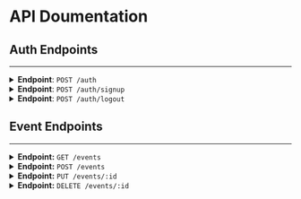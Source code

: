 # API Doumentation


## Auth Endpoints
---------------------------------------------------------------------------------------
<details close>
<summary><b>Endpoint</b>: <code>POST /auth</code></summary>
<br>

**Descripion**: Log in user

**Headers**:
     `content-type`: application/json

**Request Body**:
```
    {
      "email": "maxwell12@gmail.com",
      "password": "max1234"
    }
```

**Success Response**:
  * Code: 200 Ok
  * Content-example:
      ```
      {
        "user": {
              "message": "Login successful!",
              "loggedUser": {
                "id": "66dee88cf7456754137a8b01",
                "name": "maxwell undefined",  // firstname and lastname
                "email": "maxwell12@gmail.com",
                "dob": "25/02/1997"
              }
          }
      }
      ```

**Error Response**:
  * Code: 401
  * Content Example:
```
    {
      "error": "User Not Found"
    }
```
```
    {
      "error": "Incorrect password"
    }
```
</details>

<details close>
<summary><b>Endpoint</b>: <code>POST /auth/signup</code></summary>
<br>

**Descripion**: Create a user Object

**Headers**:
     `content-type`: application/json

**Request Body**:
```
    {
      "email": "johndoe@gmail.com",
      "firstname": "john",
      "lastname": "doe",
      "dob": "2006-06-12"
      "password": "john1234"
    }
```

**Success Response**:
  * Code: 201 Created
  * Content-example:
```
      {
        "user": {
          "id": "66e49c732d2925584e8a8e7b",
          "name": "john doe",
          "email": "johndoe@gmail.com",
          "dob": "2006-06-12"
          }
      }
```

**Error Response**:
  * `Code`: 400 `Bad Request`,
  * `Content Example`:
    - This occurs when nothing is passed to the url or request body is empty
```
    {
      "error": "Bad Request"
    }
```
  * `Code`: 403 `Forbidden`
  * `Content Example`:
    - This error occurs when the email already exist, because email address is unique
```
    {
      "error": "Email Exist"
    }
```
  * `Code`: 422 `Unprocessible entity`
  * `Content Example`:
  - This occurs when some necessary fields are empty when request is passed:
```
    {
      "error": "please fill all necessary fields"
    }

```
</details>
<details close>
<summary><b>Endpoint</b>: <code>POST /auth/logout</code></summary>
<br>

**Description**: Logs out user and destroys the session

**Success Response**:
  * Code: 200 Ok
  * Content Example:
```
  {
    "logout successfull"
  }
```
</details>


## Event Endpoints
-------------------------------------------------------------
<details close>
<summary><b>Endpoint:</b> <code>GET /events </code></summary>
<br>

**Description**: Returns all Event that involved the user

**Headers**:
     `content-type`: application/json

**Request Body**: None

**Success Response**:
  * Code: 200 Ok
  * Content-example:
```
  [
  {
    "invitedUsers": [],
    "_id": "66e34b7b6c854adbf655435e",
    "eventName": "alx",
    "eventTime": "2024-09-26T10:00:00.000Z",
    "startTime": "2024-09-26T10:00:00.000Z",
    "endTime": "2024-09-26T12:00:00.000Z",
    "isAllDay": false,
    "isPriority": false,
    "createdBy": {
      "_id": "66dee88cf7456754137a8b01",
      "email": "maxwell12@gmail.com",
      "firstname": "maxwell"
    },
    "dateCreated": "2024-09-12T20:13:47.114Z",
    "__v": 0
  },
  {
    "_id": "66e4b0700fa9802ce1ab2fb6",
    "eventName": "Alx graduation",
    "description": "Celebration of 1 year program",
    "eventTime": "2024-10-05T10:20:30.000Z",
    "startTime": "2024-10-05T10:02:45.000Z",
    "endTime": "2024-10-05T18:02:45.000Z",
    "isAllDay": false,
    "isPriority": false,
    "createdBy": {
      "_id": "66dee88cf7456754137a8b01",
      "email": "maxwell12@gmail.com",
      "firstname": "maxwell"
    },
    "invitedUsers": [],
    "dateCreated": "2024-09-13T21:36:48.875Z",
    "__v": 0
  }
  ]
```

**Error Response**:
  * `Code`: 401 `Unauthorised`
  * `Content Example`:
    - This error occurs when user is not logged in
  ```
    {
      "error": "Unauthorised"
    }
  ```
</details>

<details close>
<summary><b>Endpoint:</b> <code>POST /events </code></summary>
<br>

**Description**: Creates an Event

**Headers**:
     `content-type`: application/json

**Request Body**:
```
    {
       "title": "Alx graduation",
       "description": "Celebration of 1 year program",
       "start": "2024-10-05T10:02:45.000Z",
       "end": "2024-10-05T18:02:45.000Z",
       "allDay": false,
       "isPriority": false
    }
```

**Success Response**:
  * Code: 201 Created
  * Content-example:
```
      {
        "eventName": "Alx graduation",
        "description": "Celebration of 1 year program",
        "eventTime": "2024-10-05T10:20:30.000Z",
        "startTime": "2024-10-05T10:02:45.000Z",
        "endTime": "2024-10-05T18:02:45.000Z",
        "isAllDay": false,
        "isPriority": false,
        "createdBy": "66dee88cf7456754137a8b01",
        "invitedUsers": [],
        "_id": "66e4b0700fa9802ce1ab2fb6",
        "dateCreated": "2024-09-13T21:36:48.875Z",
        "__v": 0
      }
```

**Error Response**:
  * `Code`: 400 `Bad Request`,
  * `Content Example`:
    - This occurs when nothing is passed to the url or request body is empty
  ```
    {
      "error": "Bad Request" //Note: Error may vary from input validation error to server error
    }
  ```
  * `Code`: 401 `Unauthorised`
  * `Content Example`:
    - This error occurs when user is not logged in
  ```
    {
      "error": "Unauthorised"
    }
  ```
</details>

<details close>
<summary><b>Endpoint:</b> <code>PUT /events/:id </code></summary>
<br>

**Description**: Updates an Event Object

**Headers**:
     `content-type`: application/json

**Request Body**:
```
    {
       "title": "Alx graduation",
       "description": "Celebration of 1 year program",
       "start": "2024-10-05T10:02:45.000Z",
       "end": "2024-10-05T18:02:45.000Z",
       "allDay": false,
       "isPriority": false
    }
```

**Success Response**:
  * Code: 201 Created
  * Content-example:
```
      {
        "eventName": "Alx graduation",
        "description": "Celebration of 1 year program",
        "eventTime": "2024-10-05T10:20:30.000Z",
        "startTime": "2024-10-05T10:02:45.000Z",
        "endTime": "2024-10-05T18:02:45.000Z",
        "isAllDay": false,
        "isPriority": false,
        "createdBy": "66dee88cf7456754137a8b01",
        "invitedUsers": [],
        "_id": "66e4b0700fa9802ce1ab2fb6",
        "dateCreated": "2024-09-13T21:36:48.875Z",
        "__v": 0
      }
```

**Error Response**:
  * `Code`: 401 `Unauthorised`
  * `Content Example`:
    - This error occurs when user is not logged in
  ```
    {
      "error": "Unauthorised"
    }
  ```
  * `Code`: 403  `User Not Authorised to Update`
  * `Content Example`:
      - This occurs when a user who is not the creator of the event tries to edit the event
  ```
    {
      "error": "User Not Authorised to Update"
    }
  ```
  * `Code`: 404 `Not Found`
  * `Content Example`:
    - This occurs if the event is not found due to the id passed into it
  ```
    {
      "error": "Event Not Found"
    }
  ```

</details>

<details close>
<summary><b>Endpoint:</b> <code>DELETE /events/:id </code></summary>
<br>

**Description**: Delete event from database

**Headers**:
     `content-type`: application/json

**Request Body**:
`None`

**Success Response**:
  * `Code`: 200 `Ok`
  * `Content-example`:
```
      {
        Ok
      }
```

**Error Response**:
  * `Code`: 401 `Unauthorised`
  * `Content Example`:
    - This error occurs when user is not logged in
  ```
    {
      "error": "Unauthorised"
    }
  ```
  * `Code`: 404 `Not Found`
  * `Content Example`:
    - This occurs if the event is not found due to the id passed into it
  ```
    {
      "error": "Event Not Found"
    }
  ```
</details>